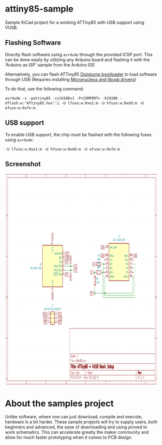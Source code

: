 # attiny85-sample
Sample KiCad project for a working ATTiny85 with USB support using VUSB.

## Flashing Software
Directly flash software using `avrdude` through the provided ICSP port. This can be done easily by utilizing any Arduino board and flashing it with the 'Arduino as ISP' sample from the Arduino IDE

Alternatively, you can flash ATTiny85 [Digistump bootloader](https://github.com/ashishchoudhary9998/ATtiny85-Boot-loader) to load software through USB (Requires installing [Micronucleus and libusb drivers](https://github.com/digistump/DigistumpArduino))

To do that, use the following command:
```
avrdude -v -pattiny85 -cstk500v1 -P<COMPORT> -b19200 -Uflash:w:"ATtiny85.hex":i -U lfuse:w:0xe1:m -U hfuse:w:0xdd:m -U efuse:w:0xfe:m
```

## USB support
To enable USB support, the chip must be flashed with the following fuses using `avrdude`:
```
-U lfuse:w:0xe1:m -U hfuse:w:0xdd:m -U efuse:w:0xfe:m
```

## Screenshot
<p align="center">
  <img src="https://raw.githubusercontent.com/gili-yankovitch/attiny85-sample/main/schematic.png" height="700">
</p>

# About the samples project
Unlike software, where one can just download, compile and execute, hardware is a bit harder. These sample projects will try to supply users, both beginners and advanced, the ease of downloading and using *proved to work* schematics. This can accelerate greatly the maker community and allow for much faster prototyping when it comes to PCB design.
